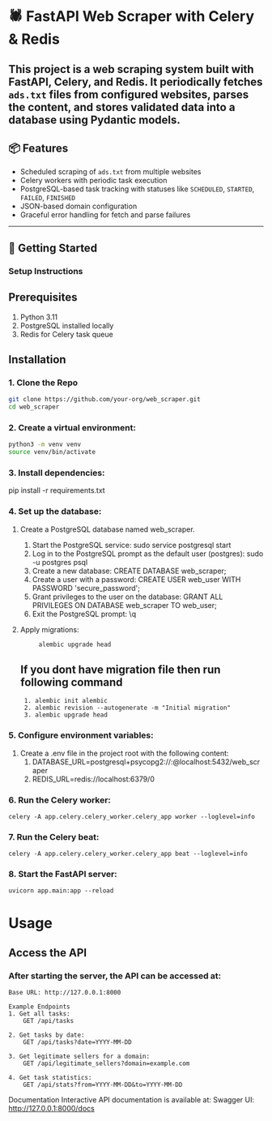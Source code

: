 # 🕷️ FastAPI Web Scraper with Celery & Redis

This project is a web scraping system built with **FastAPI**, **Celery**, and **Redis**. It periodically fetches `ads.txt` files from configured websites, parses the content, and stores validated data into a database using Pydantic models.
---

## 📦 Features

- Scheduled scraping of `ads.txt` from multiple websites
- Celery workers with periodic task execution
- PostgreSQL-based task tracking with statuses like `SCHEDULED`, `STARTED`, `FAILED`, `FINISHED`
- JSON-based domain configuration
- Graceful error handling for fetch and parse failures

---
## 🚀 Getting Started
### Setup Instructions

## Prerequisites
1. Python 3.11
2. PostgreSQL installed locally
3. Redis for Celery task queue

## Installation
### 1. Clone the Repo
```bash
git clone https://github.com/your-org/web_scraper.git
cd web_scraper
```

### 2. Create a virtual environment:
```bash
python3 -m venv venv
source venv/bin/activate
```

### 3. Install dependencies:
pip install -r requirements.txt

### 4. Set up the database:
1. Create a PostgreSQL database named web_scraper.
   1. Start the PostgreSQL service:
        sudo service postgresql start
   2. Log in to the PostgreSQL prompt as the default user (postgres):
        sudo -u postgres psql
   3. Create a new database:
        CREATE DATABASE web_scraper;
   4. Create a user with a password:
        CREATE USER web_user WITH PASSWORD 'secure_password';
   5. Grant privileges to the user on the database:
        GRANT ALL PRIVILEGES ON DATABASE web_scraper TO web_user;
   6. Exit the PostgreSQL prompt:
        \q


2. Apply migrations:
   ```bash
        alembic upgrade head
   ```
    ## If you dont have migration file then run following command
        1. alembic init alembic
        2. alembic revision --autogenerate -m "Initial migration"
        3. alembic upgrade head       

### 5. Configure environment variables:
1. Create a .env file in the project root with the following content:
    1. DATABASE_URL=postgresql+psycopg2://<user>:<password>@localhost:5432/web_scraper
    2. REDIS_URL=redis://localhost:6379/0

### 6. Run the Celery worker:
    celery -A app.celery.celery_worker.celery_app worker --loglevel=info

### 7. Run the Celery beat:
    celery -A app.celery.celery_worker.celery_app beat --loglevel=info

### 8. Start the FastAPI server:
    uvicorn app.main:app --reload

# Usage
## Access the API
### After starting the server, the API can be accessed at:
    Base URL: http://127.0.0.1:8000

    Example Endpoints
    1. Get all tasks:
        GET /api/tasks

    2. Get tasks by date:
        GET /api/tasks?date=YYYY-MM-DD

    3. Get legitimate sellers for a domain:
        GET /api/legitimate_sellers?domain=example.com

    4. Get task statistics:
        GET /api/stats?from=YYYY-MM-DD&to=YYYY-MM-DD


Documentation
Interactive API documentation is available at:
Swagger UI: http://127.0.0.1:8000/docs





